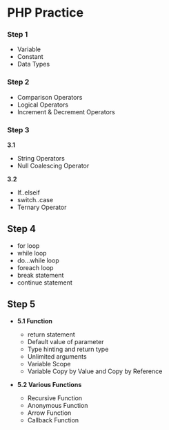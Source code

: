 # PHP Practice

### Step 1
- Variable
- Constant
- Data Types

### Step 2
- Comparison Operators
- Logical Operators
- Increment & Decrement Operators

### Step 3
**3.1**
- String Operators
- Null Coalescing Operator

**3.2**
- If..elseif
- switch..case
- Ternary Operator

## Step 4
- for loop 
- while loop
- do…while loop 
- foreach loop
- break statement 
- continue statement

## Step 5
- **5.1 Function**
    - return statement
    - Default value of parameter
    - Type hinting and return type 
    - Unlimited arguments
    - Variable Scope
    - Variable Copy by Value and Copy by Reference

- **5.2 Various Functions**
    - Recursive Function
    - Anonymous Function
    - Arrow Function
    - Callback Function
